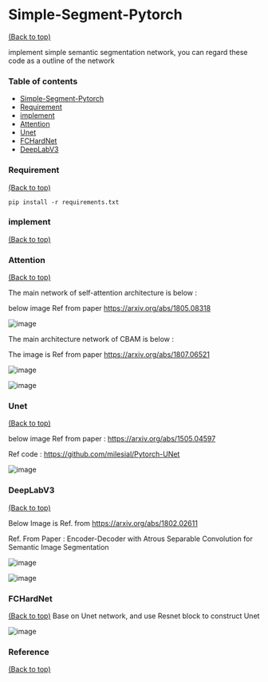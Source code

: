 # Simple-Segment-Pytorch
[(Back to top)](#table-of-contents)

implement simple semantic segmentation network, you can regard these code as a outline of the network


### Table of contents

<!-- After you have introduced your project, it is a good idea to add a **Table of contents** or **TOC** as **cool** people say it. This would make it easier for people to navigate through your README and find exactly what they are looking for.

Here is a sample TOC(*wow! such cool!*) that is actually the TOC for this README. -->

- [Simple-Segment-Pytorch](#Simple-Segment-Pytorch)
- [Requirement](#Requirement)
- [implement](#implement)
- [Attention](#Attention)
- [Unet](#Unet)
- [FCHardNet](#FCHardNet)
- [DeepLabV3](#DeepLabV3)
   
### Requirement
[(Back to top)](#table-of-contents)
```
pip install -r requirements.txt
```

### implement 
[(Back to top)](#table-of-contents)

### Attention
[(Back to top)](#table-of-contents)

The main network of self-attention architecture is below :

below image Ref from paper https://arxiv.org/abs/1805.08318

![image](https://user-images.githubusercontent.com/58428559/230553064-bfed3fe9-0b0e-48c0-aa1f-77270a280328.png)

The main architecture network of CBAM is below :

The image is Ref from paper https://arxiv.org/abs/1807.06521

![image](https://user-images.githubusercontent.com/58428559/230556436-ec41313b-13b0-41cd-a329-2919944df7e8.png)

![image](https://user-images.githubusercontent.com/58428559/230556530-597caec6-40c7-413f-8d49-7de881f5949f.png)

### Unet
[(Back to top)](#table-of-contents)

below image Ref from paper : https://arxiv.org/abs/1505.04597

Ref code : https://github.com/milesial/Pytorch-UNet

![image](https://user-images.githubusercontent.com/58428559/230554890-98880bf8-104f-4b7f-a910-2132586f60b0.png)

### DeepLabV3
[(Back to top)](#table-of-contents)

Below Image is Ref. from https://arxiv.org/abs/1802.02611 

Ref. From Paper : Encoder-Decoder with Atrous Separable Convolution for Semantic Image Segmentation

![image](https://user-images.githubusercontent.com/58428559/230640073-77cf2ab2-a070-41c3-9d9e-0872e1bbeb09.png)

![image](https://user-images.githubusercontent.com/58428559/230639982-d015cd80-2e6c-43bd-97fd-efe12b254ece.png)


### FCHardNet
[(Back to top)](#table-of-contents)
Base on Unet network, and use Resnet block to construct Unet

![image](https://user-images.githubusercontent.com/58428559/230553644-01db9dbd-62c7-461a-9b46-9308666f43db.png)


### Reference 
[(Back to top)](#table-of-contents)


